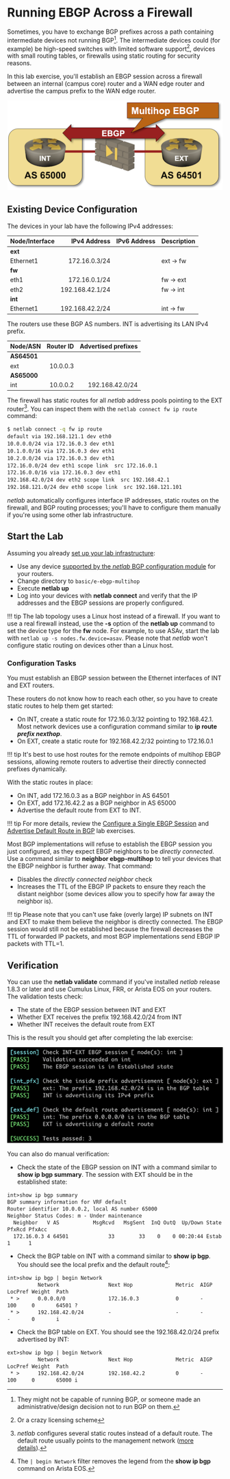 # Running EBGP Across a Firewall

Sometimes, you have to exchange BGP prefixes across a path containing intermediate devices not running BGP[^NCAD]. The intermediate devices could (for example) be high-speed switches with limited software support[^LIC], devices with small routing tables, or firewalls using static routing for security reasons.

[^NCAD]: They might not be capable of running BGP, or someone made an administrative/design decision not to run BGP on them.

[^LIC]: Or a crazy licensing scheme

In this lab exercise, you'll establish an EBGP session across a firewall between an internal (campus core) router and a WAN edge router and advertise the campus prefix to the WAN edge router.

![Lab topology](topology-ebgp-multihop.png)

## Existing Device Configuration

The devices in your lab have the following IPv4 addresses:

| Node/Interface | IPv4 Address | IPv6 Address | Description |
|----------------|-------------:|-------------:|-------------|
| **ext** |
| Ethernet1 | 172.16.0.3/24 |  | ext -> fw |
| **fw** |
| eth1 | 172.16.0.1/24 |  | fw -> ext |
| eth2 | 192.168.42.1/24 |  | fw -> int |
| **int** |
| Ethernet1 | 192.168.42.2/24 |  | int -> fw |

The routers use these BGP AS numbers. INT is advertising its LAN IPv4 prefix.

| Node/ASN | Router ID | Advertised prefixes |
|----------|----------:|--------------------:|
| **AS64501** ||
| ext | 10.0.0.3 | |
| **AS65000** ||
| int | 10.0.0.2 | 192.168.42.0/24 |

The firewall has static routes for all _netlab_ address pools pointing to the EXT router[^NDR]. You can inspect them with the `netlab connect fw ip route` command:

[^NDR]: _netlab_ configures several static routes instead of a default route. The default route usually points to the management network ([more details](https://netlab.tools/labs/linux/#host-routing)).

```bash
$ netlab connect -q fw ip route
default via 192.168.121.1 dev eth0
10.0.0.0/24 via 172.16.0.3 dev eth1
10.1.0.0/16 via 172.16.0.3 dev eth1
10.2.0.0/24 via 172.16.0.3 dev eth1
172.16.0.0/24 dev eth1 scope link  src 172.16.0.1
172.16.0.0/16 via 172.16.0.3 dev eth1
192.168.42.0/24 dev eth2 scope link  src 192.168.42.1
192.168.121.0/24 dev eth0 scope link  src 192.168.121.101
```

_netlab_ automatically configures interface IP addresses, static routes on the firewall, and BGP routing processes; you'll have to configure them manually if you're using some other lab infrastructure.


## Start the Lab

Assuming you already [set up your lab infrastructure](../1-setup.md):

* Use any device [supported by the _netlab_ BGP configuration module](https://netlab.tools/platforms/#platform-routing-support) for your routers.
* Change directory to `basic/e-ebgp-multihop`
* Execute **netlab up**
* Log into your devices with **netlab connect** and verify that the IP addresses and the EBGP sessions are properly configured.

!!! tip
    The lab topology uses a Linux host instead of a firewall. If you want to use a real firewall instead, use the **-s** option of the **netlab up** command to set the device type for the **fw** node. For example, to use ASAv, start the lab with `netlab up -s nodes.fw.device=asav`. Please note that *netlab* won't configure static routing on devices other than a Linux host.

### Configuration Tasks

You must establish an EBGP session between the Ethernet interfaces of INT and EXT routers.

These routers do not know how to reach each other, so you have to create static routes to help them get started:

* On INT, create a static route for 172.16.0.3/32 pointing to 192.168.42.1. Most network devices use a configuration command similar to **ip route _prefix_ _nexthop_**.
* On EXT, create a static route for 192.168.42.2/32 pointing to 172.16.0.1

!!! tip
    It's best to use host routes for the remote endpoints of multihop EBGP sessions, allowing remote routers to advertise their directly connected prefixes dynamically.

With the static routes in place:

* On INT, add 172.16.0.3 as a BGP neighbor in AS 64501
* On EXT, add 172.16.42.2 as a BGP neighbor in AS 65000
* Advertise the default route from EXT to INT.

!!! tip
    For more details, review the [Configure a Single EBGP Session](1-session.md) and [Advertise Default Route in BGP](c-default-route.md) lab exercises.

Most BGP implementations will refuse to establish the EBGP session you just configured, as they expect EBGP neighbors to be *directly connected*. Use a command similar to **neighbor ebgp-multihop** to tell your devices that the EBGP neighbor is further away. That command:

* Disables the *directly connected neighbor* check
* Increases the TTL of the EBGP IP packets to ensure they reach the distant neighbor (some devices allow you to specify how far away the neighbor is).

!!! tip
    Please note that you can't use fake (overly large) IP subnets on INT and EXT to make them believe the neighbor is directly connected. The EBGP session would still not be established because the firewall decreases the TTL of forwarded IP packets, and most BGP implementations send EBGP IP packets with TTL=1.

## Verification

You can use the **netlab validate** command if you've installed *netlab* release 1.8.3 or later and use Cumulus Linux, FRR, or Arista EOS on your routers. The validation tests check:

* The state of the EBGP session between INT and EXT
* Whether EXT receives the prefix 192.168.42.0/24 from INT
* Whether INT receives the default route from EXT

This is the result you should get after completing the lab exercise:

![](basic-ebgp-multihop-validate.png)

You can also do manual verification:

* Check the state of the EBGP session on INT with a command similar to **show ip bgp summary**. The session with EXT should be in the established state:

```
int>show ip bgp summary
BGP summary information for VRF default
Router identifier 10.0.0.2, local AS number 65000
Neighbor Status Codes: m - Under maintenance
  Neighbor   V AS           MsgRcvd   MsgSent  InQ OutQ  Up/Down State   PfxRcd PfxAcc
  172.16.0.3 4 64501             33        33    0    0 00:20:44 Estab   1      1
```

* Check the BGP table on INT with a command similar to **show ip bgp**. You should see the local prefix and the default route[^BN]:

```
int>show ip bgp | begin Network
          Network                Next Hop              Metric  AIGP       LocPref Weight  Path
 * >      0.0.0.0/0              172.16.0.3            0       -          100     0       64501 ?
 * >      192.168.42.0/24        -                     -       -          -       0       i
```

[^BN]: The `| begin Network` filter removes the legend from the **show ip bgp** command on Arista EOS.

* Check the BGP table on EXT. You should see the 192.168.42.0/24 prefix advertised by INT:

```
ext>show ip bgp | begin Network
          Network                Next Hop              Metric  AIGP       LocPref Weight  Path
 * >      192.168.42.0/24        192.168.42.2          0       -          100     0       65000 i
```

